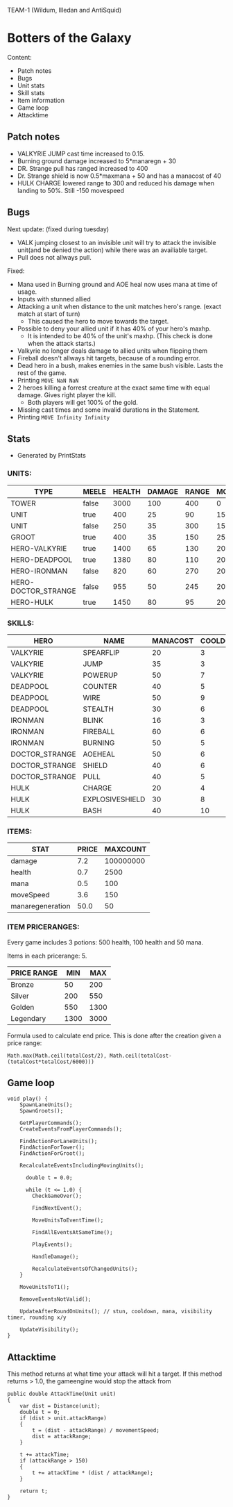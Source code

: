TEAM-1 (Wildum, Illedan and AntiSquid)
# Botters of the Galaxy

Content:
- Patch notes
- Bugs
- Unit stats
- Skill stats
- Item information
- Game loop
- Attacktime

## Patch notes
- VALKYRIE JUMP cast time increased to 0.15. 
- Burning ground damage increased to 5*manaregn + 30
- DR. Strange pull has ranged increased to 400
- Dr. Strange shield is now 0.5*maxmana + 50 and has a manacost of 40
- HULK CHARGE lowered range to 300 and reduced his damage when landing to 50%. Still -150 movespeed

## Bugs

Next update: (fixed during tuesday)
- VALK jumping closest to an invisible unit will try to attack the invisible unit(and be denied the action) while there was an availiable target.
- Pull does not allways pull.

Fixed:

- Mana used in Burning ground and AOE heal now uses mana at time of usage.
- Inputs with stunned allied
- Attacking a unit when distance to the unit matches hero's range. (exact match at start of turn)
	- This caused the hero to move towards the target.
- Possible to deny your allied unit if it has 40% of your hero's maxhp. 
   - It is intended to be 40% of the unit's maxhp. (This check is done when the attack starts.)
- Valkyrie no longer deals damage to allied units when flipping them
- Fireball doesn't allways hit targets, because of a rounding error.
- Dead hero in a bush, makes enemies in the same bush visible. Lasts the rest of the game.
- Printing `MOVE NaN NaN`
- 2 heroes killing a forrest creature at the exact same time with equal damage. Gives right player the kill.
   - Both players will get 100% of the gold.
- Missing cast times and some invalid durations in the Statement.
- Printing `MOVE Infinity Infinity`

## Stats
 - Generated by PrintStats
 
### UNITS:

|TYPE|MEELE|HEALTH|DAMAGE|RANGE|MOVESPEED|ATTACKTIME|GOLD|MANA|MANAREG|
|--|--|--|--|--|--|--|--|--|--|
|TOWER|false|3000|100|400|0|0.2|0|0|0|
|UNIT|true|400|25|90|150|0.2|30|0|0|
|UNIT|false|250|35|300|150|0.2|50|0|0|
|GROOT|true|400|35|150|250|0.2|100|0|0|
|HERO-VALKYRIE|true|1400|65|130|200|0.1|300|155|2|
|HERO-DEADPOOL|true|1380|80|110|200|0.1|300|100|1|
|HERO-IRONMAN|false|820|60|270|200|0.1|300|200|2|
|HERO-DOCTOR_STRANGE|false|955|50|245|200|0.1|300|300|2|
|HERO-HULK|true|1450|80|95|200|0.1|300|90|1|

### SKILLS:

|HERO|NAME|MANACOST|COOLDOWN|DURATION|CASTTIME|RANGE|TARGETTYPE|TARGETTEAM|
|--|--|--|--|--|--|--|--|--|
|VALKYRIE|SPEARFLIP|20|3|1|0.0|155|UNIT|BOTH|
|VALKYRIE|JUMP|35|3|1|0.15|250|POSITION|ENEMY|
|VALKYRIE|POWERUP|50|7|4|0.0|0|SELF|NONE|
|DEADPOOL|COUNTER|40|5|1|0.0|350|SELF|ENEMY|
|DEADPOOL|WIRE|50|9|2|0.0|200|POSITION|ENEMY|
|DEADPOOL|STEALTH|30|6|5|1.0|0|POSITION|NONE|
|IRONMAN|BLINK|16|3|1|0.05|200|POSITION|NONE|
|IRONMAN|FIREBALL|60|6|1|0.0|900|POSITION|ENEMY|
|IRONMAN|BURNING|50|5|1|0.01|250|POSITION|ENEMY|
|DOCTOR_STRANGE|AOEHEAL|50|6|1|0.01|250|POSITION|ALLIED|
|DOCTOR_STRANGE|SHIELD|40|6|3|0.0|500|UNIT|ALLIED|
|DOCTOR_STRANGE|PULL|40|5|1|0.1|400|UNIT|BOTH|
|HULK|CHARGE|20|4|1|0.05|300|UNIT|ENEMY|
|HULK|EXPLOSIVESHIELD|30|8|4|0.0|100|SELF|ENEMY|
|HULK|BASH|40|10|2|0.1|150|UNIT|ENEMY|

### ITEMS:

|STAT|PRICE|MAXCOUNT|
|--|--|--|
|damage|7.2|100000000|
|health|0.7|2500|
|mana|0.5|100|
|moveSpeed|3.6|150|
|manaregeneration|50.0|50|

### ITEM PRICERANGES:

Every game includes 3 potions: 500 health, 100 health and 50 mana.

Items in each pricerange: 5.


|PRICE RANGE|MIN|MAX|
|--|--|--|
|Bronze|50|200|
|Silver|200|550|
|Golden|550|1300|
|Legendary|1300|3000|

Formula used to calculate end price. This is done after the creation given a price range:
```
Math.max(Math.ceil(totalCost/2), Math.ceil(totalCost-(totalCost*totalCost/6000)))
```

## Game loop

```
void play() {
	SpawnLaneUnits();
	SpawnGroots();

	GetPlayerCommands();
	CreateEventsFromPlayerCommands();
	
	FindActionForLaneUnits();
	FindActionForTower();
	FindActionForGroot();
	
	RecalculateEventsIncludingMovingUnits();

	  double t = 0.0;

	  while (t <= 1.0) {
	  	CheckGameOver();
		
		FindNextEvent();
		
		MoveUnitsToEventTime();
		
		FindAllEventsAtSameTime();
		
		PlayEvents();
		
		HandleDamage();
		
		RecalculateEventsOfChangedUnits();
  	}
	
	MoveUnitsToT1();
	
	RemoveEventsNotValid(); 
	
	UpdateAfterRoundOnUnits(); // stun, cooldown, mana, visibility timer, rounding x/y
	
	UpdateVisibility();
}
```


## Attacktime

This method returns at what time your attack will hit a target. If this method returns > 1.0, the gameengine would stop the attack from 


```
public double AttackTime(Unit unit)
{
	var dist = Distance(unit);
	double t = 0;
	if (dist > unit.attackRange)
	{
		t = (dist - attackRange) / movementSpeed;
		dist = attackRange;
	}

	t += attackTime;
	if (attackRange > 150)
	{
		t += attackTime * (dist / attackRange);
	}

	return t;
}

